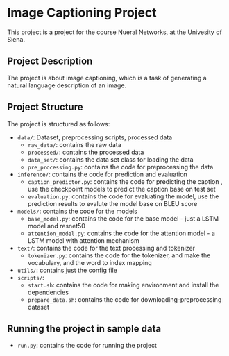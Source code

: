# Image Captioning Project
This project is a project for the course Nueral Networks, at the Univesity of Siena.

## Project Description
The project is about image captioning, which is a task of generating a natural language description of an image.

## Project Structure
The project is structured as follows:
- `data/`:  Dataset,  preprocessing scripts, processed data
    - `raw_data/`: contains the raw data
    - `processed/`: contains the processed data
    - `data_set/`: contains the data set class for loading the data
    - `pre_processing.py`: contains the code for preprocessing the data
- `inference/`: contains the code for prediction and evaluation
    - `caption_predictor.py`: contains the code for predicting the caption , use the checkpoint models to predict the caption base on test set
    - `evaluation.py`: contains the code for evaluating the model, use the prediction results to evalute the model base on BLEU score
- `models/`: contains the code for the models
    - `base_model.py`: contains the code for the base model - just a LSTM model and resnet50
    - `attention_model.py`: contains the code for the attention model - a LSTM model with attention mechanism
- `text/`: contains the code for the text processing and tokenizer
    - `tokenizer.py`: contains the code for the tokenizer, and make the vocabulary, and the word to index mapping
- `utils/`: contains just the config file
- `scripts/`: 
    - `start.sh`: contains the code for making environment and install the dependencies
    - `prepare_data.sh`: contains the code for downloading-preprocessing dataset


## Running the project in sample data
- `run.py`: contains the code for running the project
